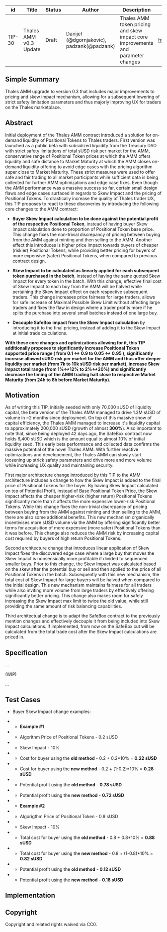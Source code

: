 | id | Title | Status | Author | Description | Discussions to | Created |
| ----------- | ----------- | ----------- | ----------- | ----------- | ----------- | ----------- |
| TIP-30 | Thales AMM v0.3 Update | Draft | Danijel (@dgornjakovic), padzank(@padzank) | Thales AMM token pricing and skew impact core improvements and parameter changes | https://discord.gg/8bzFdpGTrp | 2022-02-21
 
## Simple Summary

Thales AMM upgrade to version 0.3 that includes major improvements to pricing and skew impact mechanism, allowing for a subsequent lowering of strict safety limitation parameters and thus majorly improving UX for traders on the Thales marketplace.

## Abstract

Initial deployment of the Thales AMM contract introduced a solution for on-demand liquidity of Positional Tokens to Thales traders. First version was launched as a public beta with subsidized liquidity from the Treasury DAO with strict safety limitations of total sUSD risk per market for the AMM, conservative range of Positional Token prices at which the AMM offers liquidity and safe distance to Market Maturity at which the AMM closes on-demand liquidity offering to avoid edge cases with the pricing algorithm super close to Market Maturity. These strict measures were used to offer safe and fair trading to all market participants while sufficient data is being collected for further AMM optimizations and edge case fixes. Even though the AMM performance was a massive success so far, certain small design flaws and edge cases surfaced in regards to Skew Impact and the pricing of Positional Tokens. To drastically increase the quality of Thales trader UX, this TIP proposes to react to these discoveries by introducing the following core changes to the AMM contract:

 -  **Buyer Skew Impact calculation to be done against the potential profit of the respective Positional Token**, instead of having buyer Skew Impact calculation done to proportion of Positional Token base price. This change fixes the non-trivial discrepancy of pricing between buying from the AMM against minting and then selling to the AMM. Another effect this introduces is higher price impact towards buyers of cheaper (riskier) Positional Tokens, while providing better pricing for buyers of more expensive (safer) Positional Tokens, when compared to previous contract design.

 - **Skew Impact to be calculated as linearly applied for each subsequent token purchased in the batch**, instead of having the same quoted Skew Impact for every token in the batch. With this change, effective final cost of Skew Impact to each buy from the AMM will be halved while pertaining the Skew Impact effect on each respective subsequent traders. This change increases price fairness for large traders, allows for safe increase of Maximal Possible Skew Limit without affecting large traders and fixes the flaw in design where a trader profits more if he splits the purchase into several small batches instead of one large buy.

- **Decouple SafeBox impact from the Skew Impact calculation** by introducing it to the final pricing, instead of adding it to the Skew Impact at initial trade calculations.

**With these core changes and optimizations allowing for it, this TIP additionally proposes to significantly increase Positional Token supported price range ( from 0.1 <-> 0.9 to 0.05 <-> 0.95 ), significantly increase allowed sUSD risk per market for the AMM and thus offer deeper liquidity per market (from 7k to 10k sUSD risk per market), increase Skew Impact total range (from 1%<->12% to 2%<->20%) and significantly decrease the timing of the AMM trading halt close to respective Market Maturity (from 24h to 8h before Market Maturity).**

## Motivation

As of writing this TIP, initially seeded with only 70,000 sUSD of liquidity capital, the beta version of the Thales AMM managed to drive 1.3M sUSD of volume in ~2 months since deployment. On top of this massive show of capital efficiency, the Thales AMM managed to increase it's liquidity capital to approximately 200,000 sUSD (growth of almost **300%**). Also important to note that, since being deployed 42 days ago, the SafeBox contract now holds 6,400 sUSD which is the amount equal to almost 10% of initial liquidity seed. This early beta performance and collected data confirms the massive potential of the novel Thales AMM. With further reactive optimizations and developement, the Thales AMM can slowly start loosening up strick safety parameters and drive more and more volume while increasing UX quality and maintaining security.  

First major architecture change introduced by this TIP to the AMM architecture includes a change to how the Skew Impact is added to the final price of Positional Tokens for the buyer. By having Skew Impact calculated on top of Potential Profit, instead of Base Positional Token Price, the Skew Impact affects the cheaper higher-risk (higher return) Positional Tokens significantly more than it affects the more expensive lower-risk Positional Tokens. While this change fixes the non-trivial discrepancy of pricing between buying from the AMM against minting and then selling to the AMM, there are also some additional benefits. This new mechanism organically incentivises more sUSD volume via the AMM by offering significantly better terms for acquisition of more expensive (more safer) Positional Tokens than it was before. This change also reduces the AMM risk by increasing capital cost required by buyers of high return Positional Tokens.  
  
Second architecture change that introduces linear application of Skew Impact fixes the discovered edge case where a large buy that moves the Skew Impact is nonsensically more profitable if divided to sequenced smaller buys. Prior to this change, the Skew Impact was calculated based on the skew after the potential buy or sell and then applied to the price of all Positional Tokens in the batch. Subsequently with this new mechanism, the total cost of Skew Impact for large buyers will be halved when compared to the initial design. This new mechanism maintains fairness for all traders while also inviting more volume from large traders by effectively offering significantly better pricing. This change also makes room for safely increasing the Skew Impact max limit to twice the old value, while still providing the same amount of risk balancing capabilities.  
  
Third architectual change is to adapt the SafeBox contract to the previously mention changes and effectively decouple it from being included into Skew Impact calculations. If implemented, from now on the SafeBox cut will be calculated from the total trade cost after the Skew Impact calculations are priced in.

## Specification

...  
  
(WIP)
  
...  
  

## Test Cases

 - Buyer Skew Impact change examples:  

 - - **Example #1**
 - - Algorithm Price of Positional Tokens - 0.2 sUSD
 - - Skew Impact - 10%
 - - Cost for buyer using the **old method** - 0.2 + 0.2*10% = **0.22 sUSD**
 - - Cost for buyer using the **new method** - 0.2 + (1-0.2)*10% = **0.28 sUSD**  
 - - Potential profit using the **old method** - **0.78 sUSD**
 - - Potential profit using the **new method** - **0.72 sUSD**

- - **Example #2**
 - - Algorigthm Price of Positional Token - 0.8 sUSD
 - - Skew Impact - 10%
 - - Total cost for buyer using the **old method** - 0.8 + 0.8*10% = **0.88 sUSD**
 - - Total cost for buyer using the **new method** - 0.8 + (1-0.8)*10% = **0.82 sUSD**
 - - Potential profit using the **old method** - **0.12 sUSD**
 - - Potential profit using the **new method** - **0.18 sUSD**

## Implementation


## Copyright
 
Copyright and related rights waived via CC0.
